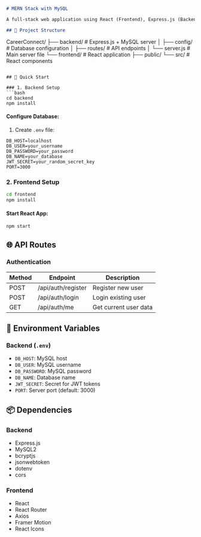 
```markdown
# MERN Stack with MySQL

A full-stack web application using React (Frontend), Express.js (Backend), and MySQL (Database).

## 📁 Project Structure

```
CareerConnect/
├── backend/       # Express.js + MySQL server
│   ├── config/    # Database configuration
│   ├── routes/    # API endpoints
│   └── server.js  # Main server file
└── frontend/      # React application
    ├── public/
    └── src/       # React components
```

## 🚀 Quick Start

### 1. Backend Setup
```bash
cd backend
npm install
```

#### Configure Database:
1. Create `.env` file:
```env
DB_HOST=localhost
DB_USER=your_username
DB_PASSWORD=your_password
DB_NAME=your_database
JWT_SECRET=your_random_secret_key
PORT=3000
```

### 2. Frontend Setup
```bash
cd frontend
npm install
```

#### Start React App:
```bash
npm start
```

## 🌐 API Routes

### Authentication
| Method | Endpoint          | Description           |
|--------|-------------------|-----------------------|
| POST   | /api/auth/register | Register new user     |
| POST   | /api/auth/login    | Login existing user   |
| GET    | /api/auth/me       | Get current user data |

## 🔧 Environment Variables

### Backend (`.env`)
- `DB_HOST`: MySQL host
- `DB_USER`: MySQL username  
- `DB_PASSWORD`: MySQL password
- `DB_NAME`: Database name
- `JWT_SECRET`: Secret for JWT tokens
- `PORT`: Server port (default: 3000)

## 📦 Dependencies

### Backend
- Express.js
- MySQL2
- bcryptjs
- jsonwebtoken
- dotenv
- cors

### Frontend
- React
- React Router
- Axios
- Framer Motion
- React Icons
